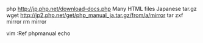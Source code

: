 php
http://jp.php.net/download-docs.php
Many HTML files Japanese tar.gz
wget http://jp2.php.net/get/php_manual_ja.tar.gz/from/a/mirror
tar zxf mirror
rm mirror


vim
:Ref phpmanual echo

